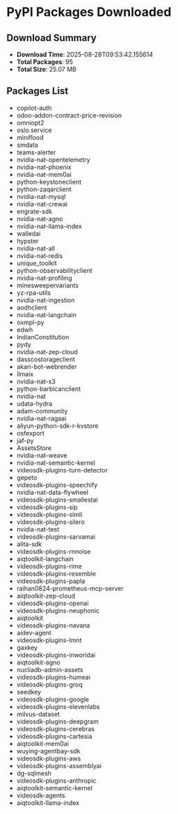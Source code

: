 # PyPI Packages Downloaded

## Download Summary
- **Download Time**: 2025-08-28T09:53:42.155614
- **Total Packages**: 95
- **Total Size**: 25.07 MB

## Packages List
- copilot-auth
- odoo-addon-contract-price-revision
- omniopt2
- oslo.service
- miniflood
- smdata
- teams-alerter
- nvidia-nat-opentelemetry
- nvidia-nat-phoenix
- nvidia-nat-mem0ai
- python-keystoneclient
- python-zaqarclient
- nvidia-nat-mysql
- nvidia-nat-crewai
- engrate-sdk
- nvidia-nat-agno
- nvidia-nat-llama-index
- walledai
- hypster
- nvidia-nat-all
- nvidia-nat-redis
- unique_toolkit
- python-observabilityclient
- nvidia-nat-profiling
- minesweepervariants
- yz-rpa-utils
- nvidia-nat-ingestion
- aodhclient
- nvidia-nat-langchain
- oxmpl-py
- edwh
- IndianConstitution
- pydy
- nvidia-nat-zep-cloud
- dasscostorageclient
- akari-bot-webrender
- llmaix
- nvidia-nat-s3
- python-barbicanclient
- nvidia-nat
- udata-hydra
- adam-community
- nvidia-nat-ragaai
- aliyun-python-sdk-r-kvstore
- osfexport
- jaf-py
- AssetsStore
- nvidia-nat-weave
- nvidia-nat-semantic-kernel
- videosdk-plugins-turn-detector
- gepeto
- videosdk-plugins-speechify
- nvidia-nat-data-flywheel
- videosdk-plugins-smallestai
- videosdk-plugins-sip
- videosdk-plugins-simli
- videosdk-plugins-silero
- nvidia-nat-test
- videosdk-plugins-sarvamai
- alita-sdk
- videosdk-plugins-rnnoise
- aiqtoolkit-langchain
- videosdk-plugins-rime
- videosdk-plugins-resemble
- videosdk-plugins-papla
- raihan0824-prometheus-mcp-server
- aiqtoolkit-zep-cloud
- videosdk-plugins-openai
- videosdk-plugins-neuphonic
- aiqtoolkit
- videosdk-plugins-navana
- aidev-agent
- videosdk-plugins-lmnt
- gaxkey
- videosdk-plugins-inworldai
- aiqtoolkit-agno
- nucliadb-admin-assets
- videosdk-plugins-humeai
- videosdk-plugins-groq
- seedkey
- videosdk-plugins-google
- videosdk-plugins-elevenlabs
- milvus-dataset
- videosdk-plugins-deepgram
- videosdk-plugins-cerebras
- videosdk-plugins-cartesia
- aiqtoolkit-mem0ai
- wuying-agentbay-sdk
- videosdk-plugins-aws
- videosdk-plugins-assemblyai
- dg-sqlmesh
- videosdk-plugins-anthropic
- aiqtoolkit-semantic-kernel
- videosdk-agents
- aiqtoolkit-llama-index
